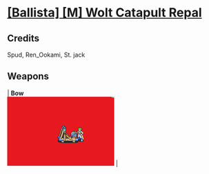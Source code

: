# [\[Ballista\] \[M\] Wolt Catapult Repal](./)
## Credits

Spud, Ren_Ookami, St. jack

## Weapons

| <b>Bow</b><br/><img alt="Bow animation" src="./5.%20Bow/Bow.gif"/> |
